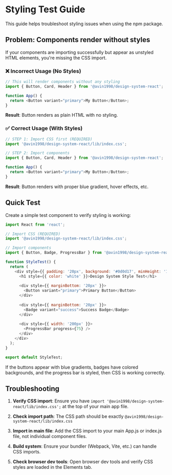 # Styling Test Guide

This guide helps troubleshoot styling issues when using the npm package.

## Problem: Components render without styles

If your components are importing successfully but appear as unstyled HTML elements, you're missing the CSS import.

### ❌ Incorrect Usage (No Styles)

```javascript
// This will render components without any styling
import { Button, Card, Header } from '@avin1998/design-system-react';

function App() {
  return <Button variant="primary">My Button</Button>;
}
```

**Result**: Button renders as plain HTML with no styling.

### ✅ Correct Usage (With Styles)

```javascript
// STEP 1: Import CSS first (REQUIRED)
import '@avin1998/design-system-react/lib/index.css';

// STEP 2: Import components
import { Button, Card, Header } from '@avin1998/design-system-react';

function App() {
  return <Button variant="primary">My Button</Button>;
}
```

**Result**: Button renders with proper blue gradient, hover effects, etc.

## Quick Test

Create a simple test component to verify styling is working:

```javascript
import React from 'react';

// Import CSS (REQUIRED)
import '@avin1998/design-system-react/lib/index.css';

// Import components
import { Button, Badge, ProgressBar } from '@avin1998/design-system-react';

function StyleTest() {
  return (
    <div style={{ padding: '20px', background: '#0d0d17', minHeight: '100vh' }}>
      <h1 style={{ color: 'white' }}>Design System Style Test</h1>
      
      <div style={{ marginBottom: '20px' }}>
        <Button variant="primary">Primary Button</Button>
      </div>
      
      <div style={{ marginBottom: '20px' }}>
        <Badge variant="success">Success Badge</Badge>
      </div>
      
      <div style={{ width: '200px' }}>
        <ProgressBar progress={75} />
      </div>
    </div>
  );
}

export default StyleTest;
```

If the buttons appear with blue gradients, badges have colored backgrounds, and the progress bar is styled, then CSS is working correctly.

## Troubleshooting

1. **Verify CSS import**: Ensure you have `import '@avin1998/design-system-react/lib/index.css';` at the top of your main app file.

2. **Check import path**: The CSS path should be exactly `@avin1998/design-system-react/lib/index.css`

3. **Import in main file**: Add the CSS import to your main App.js or index.js file, not individual component files.

4. **Build system**: Ensure your bundler (Webpack, Vite, etc.) can handle CSS imports.

5. **Check browser dev tools**: Open browser dev tools and verify CSS styles are loaded in the Elements tab.